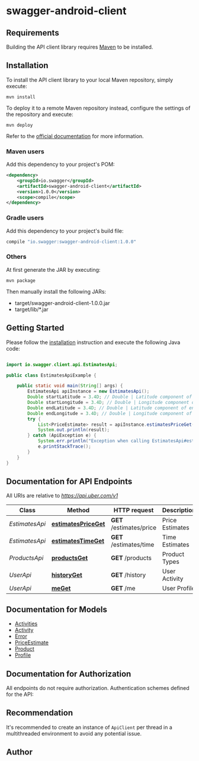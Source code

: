 # swagger-android-client

## Requirements

Building the API client library requires [Maven](https://maven.apache.org/) to be installed.

## Installation

To install the API client library to your local Maven repository, simply execute:

```shell
mvn install
```

To deploy it to a remote Maven repository instead, configure the settings of the repository and execute:

```shell
mvn deploy
```

Refer to the [official documentation](https://maven.apache.org/plugins/maven-deploy-plugin/usage.html) for more information.

### Maven users

Add this dependency to your project's POM:

```xml
<dependency>
    <groupId>io.swagger</groupId>
    <artifactId>swagger-android-client</artifactId>
    <version>1.0.0</version>
    <scope>compile</scope>
</dependency>
```

### Gradle users

Add this dependency to your project's build file:

```groovy
compile "io.swagger:swagger-android-client:1.0.0"
```

### Others

At first generate the JAR by executing:

    mvn package

Then manually install the following JARs:

* target/swagger-android-client-1.0.0.jar
* target/lib/*.jar

## Getting Started

Please follow the [installation](#installation) instruction and execute the following Java code:

```java

import io.swagger.client.api.EstimatesApi;

public class EstimatesApiExample {

    public static void main(String[] args) {
        EstimatesApi apiInstance = new EstimatesApi();
        Double startLatitude = 3.4D; // Double | Latitude component of start location.
        Double startLongitude = 3.4D; // Double | Longitude component of start location.
        Double endLatitude = 3.4D; // Double | Latitude component of end location.
        Double endLongitude = 3.4D; // Double | Longitude component of end location.
        try {
            List<PriceEstimate> result = apiInstance.estimatesPriceGet(startLatitude, startLongitude, endLatitude, endLongitude);
            System.out.println(result);
        } catch (ApiException e) {
            System.err.println("Exception when calling EstimatesApi#estimatesPriceGet");
            e.printStackTrace();
        }
    }
}

```

## Documentation for API Endpoints

All URIs are relative to *https://api.uber.com/v1*

Class | Method | HTTP request | Description
------------ | ------------- | ------------- | -------------
*EstimatesApi* | [**estimatesPriceGet**](docs/EstimatesApi.md#estimatesPriceGet) | **GET** /estimates/price | Price Estimates
*EstimatesApi* | [**estimatesTimeGet**](docs/EstimatesApi.md#estimatesTimeGet) | **GET** /estimates/time | Time Estimates
*ProductsApi* | [**productsGet**](docs/ProductsApi.md#productsGet) | **GET** /products | Product Types
*UserApi* | [**historyGet**](docs/UserApi.md#historyGet) | **GET** /history | User Activity
*UserApi* | [**meGet**](docs/UserApi.md#meGet) | **GET** /me | User Profile


## Documentation for Models

 - [Activities](docs/Activities.md)
 - [Activity](docs/Activity.md)
 - [Error](docs/Error.md)
 - [PriceEstimate](docs/PriceEstimate.md)
 - [Product](docs/Product.md)
 - [Profile](docs/Profile.md)


## Documentation for Authorization

All endpoints do not require authorization.
Authentication schemes defined for the API:

## Recommendation

It's recommended to create an instance of `ApiClient` per thread in a multithreaded environment to avoid any potential issue.

## Author



